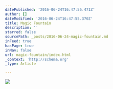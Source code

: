 ```yaml
---
datePublished: '2016-06-24T16:47:55.471Z'
author: []
dateModified: '2016-06-24T16:47:55.370Z'
title: Magic Fountain
description: ''
starred: false
sourcePath: _posts/2016-06-24-magic-fountain.md
inFeed: true
hasPage: true
inNav: false
url: magic-fountain/index.html
_context: 'http://schema.org'
_type: Article

---
```

![](https://imgflo.herokuapp.com/graph/vahj1ThiexotieMo/1f501df54d86d46ecf92d68c9a033272/croprotate.jpg?cropheight=3456&cropwidth=2305&degrees=-270&input=https%3A%2F%2Fthe-grid-user-content.s3-us-west-2.amazonaws.com%2Fc07b322f-eff6-4bc9-b2d1-d08f4a60461a.jpg&x=0&y=0)